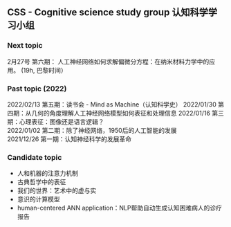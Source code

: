 ## CSS - Cognitive science study group 认知科学学习小组
  
### Next topic 
2月27号 第六期： 人工神经网络如何求解偏微分方程：在纳米材料力学中的应用。
(19h, 巴黎时间）

### Past topic (2022) 
2022/02/13 第五期：读书会 - Mind as Machine（认知科学史）
2022/01/30 第四期：从几何的角度理解人工神经网络模型如何表征和处理信息
2022/01/16 第三期：心理表征：图像还是语言逻辑？  
2022/01/02 第二期：除了神经网络，1950后的人工智能的发展  
2021/12/26 第一期：认知神经科学的发展革命 

### Candidate topic  
* 人和机器的注意力机制 
* 古典哲学中的表征
* 我们的世界：艺术中的虚与实 
* 意识的计算模型 
* human-centered ANN application：NLP帮助自动生成认知困难病人的诊疗报告
